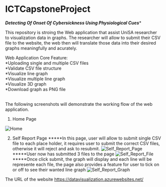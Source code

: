 # ICTCapstoneProject

*****Detecting Of Onset Of Cybersickness Using Physiological Cues******

This repository is stroing the Web application that assist UniSA researcher to visualization data in graphs.
The researcher will allow to submit their CSV file to the website, the web then will translate those data
into their desired graphs meaningfully and acurately.<br>

Web Application Core Feature:<br>
  *Uploading single and multiple CSV files <br>
  *Validate CSV file structure <br>
  *Visualize line graph <br>
  *Visualize multiple line graph <br>
  *Visualize 3D graph <br>
  *Download graph as PNG file <br>
 <br>

The following screenshots will demonstrate the working flow of the web application.

1. Home Page

![Home](https://github.com/user-attachments/assets/6d9ce97a-c280-4050-b490-811988a161e2)

2. Self Report Page
*****In this page, user will allow to submit single CSV file to each place holder, it requires user to submit the correct CSV files, otherwise it will reject and ask to resubmit.
![Self_Report_Page](https://github.com/user-attachments/assets/023a2485-1ee1-4831-800c-173e07bbad2f)
*****User now has submitted 3 files to the page
![Self_Report_File](https://github.com/user-attachments/assets/8d2c6334-1d8e-4dea-8463-91b1a6b974ca)
*****Once click submit, the graph will display and each line will be represente each file, the page also provides a feature for user to tick on or off to see their wanted line graph
![Self_Report_Graph](https://github.com/user-attachments/assets/36c280cf-5068-4e8c-834d-2a1edc20bd2a)

 The URL of the website https://datavisualization.azurewebsites.net/ 
